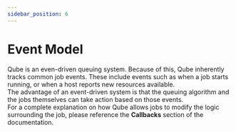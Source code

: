 ```yaml
---
sidebar_position: 6
---
```


# Event Model

  
Qube is an even-driven queuing system. Because of this, Qube inherently tracks
common job events. These include events such as when a job starts running, or
when a host reports new resources available.  
The advantage of an event-driven system is that the queuing algorithm and the
jobs themselves can take action based on those events.  
For a complete explanation on how Qube allows jobs to modify the logic
surrounding the job, please reference the **Callbacks** section of the
documentation.  

